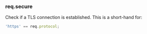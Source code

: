 <h3 id='req.secure'>req.secure</h3>

Check if a TLS connection is established. This is a short-hand for:

```js
'https' == req.protocol;
```
